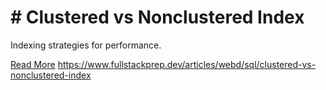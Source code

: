 # # Clustered vs Nonclustered Index

Indexing strategies for performance.

[Read More](https://www.fullstackprep.dev/articles/webd/sql/clustered-vs-nonclustered-index) https://www.fullstackprep.dev/articles/webd/sql/clustered-vs-nonclustered-index